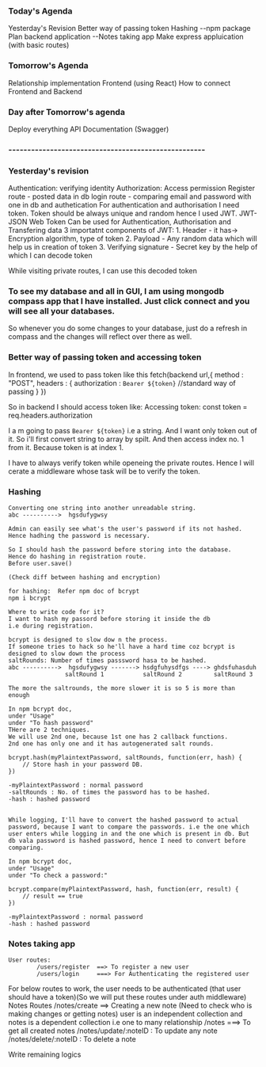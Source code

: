 ### Today's Agenda
Yesterday's Revision
Better way of passing token
Hashing  --npm package
Plan backend application --Notes taking app
Make express appluication (with basic routes)

### Tomorrow's Agenda
Relationship implementation
Frontend (using React)
How to connect Frontend and Backend

### Day after Tomorrow's agenda
Deploy everything
API Documentation (Swagger)

### ----------------------------------------------------

### Yesterday's revision
Authentication: verifying identity
Authorization: Access permission
Register route - posted data in db
login route - comparing email and password with one in db and authetication
For authentication and authorisation I need token.
Token should be always unique and random hence I used JWT.
JWT- JSON Web Token
Can be used for Authentication, Authorisation and Transfering data
3 importatnt components of JWT: 
    1. Header - it has-> Encryption algorithm, type of token
    2. Payload - Any random data which will help us in creation of token
    3. Verifying signature - Secret key by the help of which I can decode token

While visiting private routes, I can use this decoded token


### To see my database and all in GUI, I am using mongodb compass app that I have installed. Just click connect and you will see all your databases.

So whenever you do some changes to your database, just do a refresh in compass and the changes will reflect over there as well.



### Better way of passing token and accessing token
In frontend, we used to pass token like this
fetch(backend url,{
    method : "POST",
    headers : {
        authorization : `Bearer ${token}`  //standard way of passing
    }
})

So in backend I should access token like: 
Accessing token:
    const token = req.headers.authorization

I a m going to pass `Bearer ${token}` i.e a string. And I want only token out of it. So i'll first convert string to array by spilt. And then access index no. 1 from it. Because token is at index 1.


I have to always verify token while openeing the private routes. Hence I will cerate a middleware whose task will be to verify the token.


### Hashing 

    Converting one string into another unreadable string.
    abc ---------->  hgsdufygwsy

    Admin can easily see what's the user's password if its not hashed. Hence hadhing the password is necessary.

    So I should hash the password before storing into the database.
    Hence do hashing in registration route. 
    Before user.save()

    (Check diff between hashing and encryption)

    for hashing:  Refer npm doc of bcrypt
    npm i bcrypt

    Where to write code for it?
    I want to hash my passord before storing it inside the db
    i.e during registration.

    bcrypt is designed to slow dow n the process.
    If someone tries to hack so he'll have a hard time coz bcrypt is designed to slow down the process
    saltRounds: Number of times passsword hasa to be hashed.
    abc ---------->  hgsdufygwsy -------> hsdgfuhysdfgs ----> ghdsfuhasduh
                    saltRound 1           saltRound 2         saltRound 3

    The more the saltrounds, the more slower it is so 5 is more than enough

    In npm bcrypt doc, 
    under "Usage"
    under "To hash password"
    THere are 2 techniques.
    We will use 2nd one, because 1st one has 2 callback functions.
    2nd one has only one and it has autogenerated salt rounds.

    bcrypt.hash(myPlaintextPassword, saltRounds, function(err, hash) {
        // Store hash in your password DB.
    })  

    -myPlaintextPassword : normal password
    -saltRounds : No. of times the password has to be hashed.
    -hash : hashed password


    While logging, I'll have to convert the hashed password to actual password, because I want to compare the passwords. i.e the one which user enters while logging in and the one which is present in db. But db vala password is hashed password, hence I need to convert before comparing.

    In npm bcrypt doc, 
    under "Usage"
    under "To check a password:"

    bcrypt.compare(myPlaintextPassword, hash, function(err, result) {
        // result == true
    })

    -myPlaintextPassword : normal password
    -hash : hashed password


### Notes taking app


    User routes:
            /users/register  ==> To register a new user
            /users/login     ===> For Authenticating the registered user

For below routes to work, the user needs to be authenticated (that user should have a token)(So we will put these routes under auth middleware)
    Notes Routes
            /notes/create ==> Creating a new note
            (Need to check who is making changes or getting notes)
            user is an independent collection and notes is a dependent collection
            i.e one to many relationship
            /notes  ===> To get all created notes
            /notes/update/:noteID : To update any note
            /notes/delete/:noteID : To delete a note


Write remaining logics